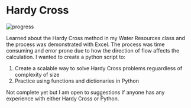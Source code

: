 # Hardy Cross
![progress](https://progress-bar.dev/70/ "progress")

Learned about the Hardy Cross method in my Water Resources class and the process was demonstrated with Excel. The process was time consuming and error prone due to how the direction of flow affects the calculation. 
I wanted to create a python script to:
1. Create a scalable way to solve Hardy Cross problems reguardless of complexity of size
2. Practice using functions and dictionaries in Python

Not complete yet but I am open to suggestions if anyone has any experience with either Hardy Cross or Python.
